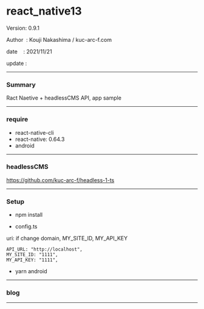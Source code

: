 ﻿# react_native13

 Version: 0.9.1

 Author  : Kouji Nakashima / kuc-arc-f.com

 date    : 2021/11/21 

 update  :

***
### Summary

Ract Naetive + headlessCMS API, app sample 

***
### require

* react-native-cli
* react-native: 0.64.3
* android

*** 
### headlessCMS

https://github.com/kuc-arc-f/headless-1-ts

***
### Setup

* npm install

* config.ts

uri: if change domain, MY_SITE_ID, MY_API_KEY
```
API_URL: "http://localhost",
MY_SITE_ID: "1111",
MY_API_KEY: "1111", 
```

* yarn android

***
### blog


***

